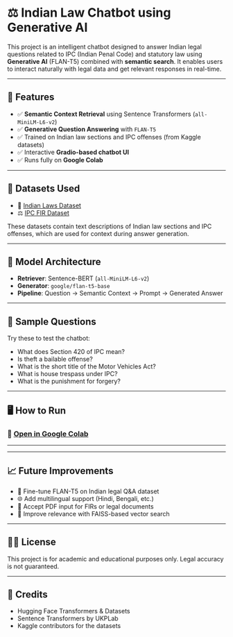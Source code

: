 # ⚖️ Indian Law Chatbot using Generative AI

This project is an intelligent chatbot designed to answer Indian legal questions related to IPC (Indian Penal Code) and statutory law using **Generative AI** (FLAN-T5) combined with **semantic search**. It enables users to interact naturally with legal data and get relevant responses in real-time.

---

## 🚀 Features

- ✅ **Semantic Context Retrieval** using Sentence Transformers (`all-MiniLM-L6-v2`)
- ✅ **Generative Question Answering** with `FLAN-T5`
- ✅ Trained on Indian law sections and IPC offenses (from Kaggle datasets)
- ✅ Interactive **Gradio-based chatbot UI**
- ✅ Runs fully on **Google Colab**

---

## 📂 Datasets Used

- 📘 [Indian Laws Dataset](https://www.kaggle.com/datasets/anishparkhe0401/indian-laws)  
- ⚖️ [IPC FIR Dataset](https://www.kaggle.com/datasets/omdabral/indian-penal-code-complete-dataset)

These datasets contain text descriptions of Indian law sections and IPC offenses, which are used for context during answer generation.

---

## 🧠 Model Architecture

- **Retriever**: Sentence-BERT (`all-MiniLM-L6-v2`)
- **Generator**: `google/flan-t5-base`
- **Pipeline**: Question → Semantic Context → Prompt → Generated Answer

---

## 🧪 Sample Questions

Try these to test the chatbot:

- What does Section 420 of IPC mean?
- Is theft a bailable offense?
- What is the short title of the Motor Vehicles Act?
- What is house trespass under IPC?
- What is the punishment for forgery?

---

## 🖥️ How to Run

### 🔗 [Open in Google Colab](https://colab.research.google.com/drive/1UEX4JMW6O8kriDmJWAutNvTSHTLnoGqb?usp=drive_link)


---

---

## 📈 Future Improvements

- 🔁 Fine-tune FLAN-T5 on Indian legal Q&A dataset
- 🌐 Add multilingual support (Hindi, Bengali, etc.)
- 📄 Accept PDF input for FIRs or legal documents
- 🧠 Improve relevance with FAISS-based vector search

---

## 👨‍⚖️ License

This project is for academic and educational purposes only. Legal accuracy is not guaranteed.

---

## 🙌 Credits

- Hugging Face Transformers & Datasets
- Sentence Transformers by UKPLab
- Kaggle contributors for the datasets


